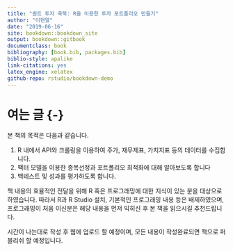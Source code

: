 ```yaml
--- 
title: "퀀트 투자 쿡북: R을 이용한 투자 포트폴리오 만들기"
author: "이현열"
date: "2019-06-16"
site: bookdown::bookdown_site
output: bookdown::gitbook
documentclass: book
bibliography: [book.bib, packages.bib]
biblio-style: apalike
link-citations: yes
latex_engine: xelatex
github-repo: rstudio/bookdown-demo
---
```


# 여는 글 {-}

본 책의 목적은 다음과 같습니다.

1. R 내에서 API와 크롤링을 이용하여 주가, 재무제표, 가치지표 등의 데이터를 수집합니다.
2. 팩터 모델을 이용한 종목선정과  포트폴리오 최적화에 대해 알아보도록 합니다
3. 백테스트 및 성과를 평가하도록 합니다.

책 내용의 효율적인 전달을 위해 R 혹은 프로그래밍에 대한 지식이 있는 분을 대상으로 하였습니다. 따라서 R과 R Studio 설치, 기본적인 프로그래밍 내용 등은 배제하였으며, 프로그래밍이 처음 이신분은 해당 내용을 먼저 익히신 후 본 책을 읽으시길 추천드립니다.

시간이 나는대로 작성 후 웹에 업로드 할 예정이며, 모든 내용이 작성완료되면 책으로 퍼블리쉬 할 예정입니다.
